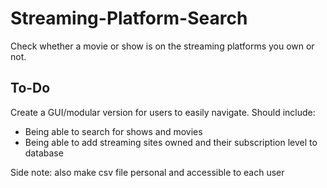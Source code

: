 # Streaming-Platform-Search
Check whether a movie or show is on the streaming platforms you own or not.

<h2>To-Do</h2>

Create a GUI/modular version for users to easily navigate. Should include:</li>
<ul>
  <li>Being able to search for shows and movies</li>
  <li>Being able to add streaming sites owned and their subscription level to database</li>
</ul>

Side note: also make csv file personal and accessible to each user